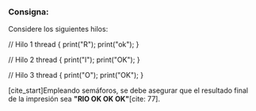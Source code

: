 ### Consigna:

Considere los siguientes hilos:

// Hilo 1
thread {
print("R");
print("ok");
}

// Hilo 2
thread {
print("I");
print("OK");
}

// Hilo 3
thread {
print("O");
print("OK");
}

[cite_start]Empleando semáforos, se debe asegurar que el resultado final de la impresión sea **"RIO OK OK OK"**[cite: 77].